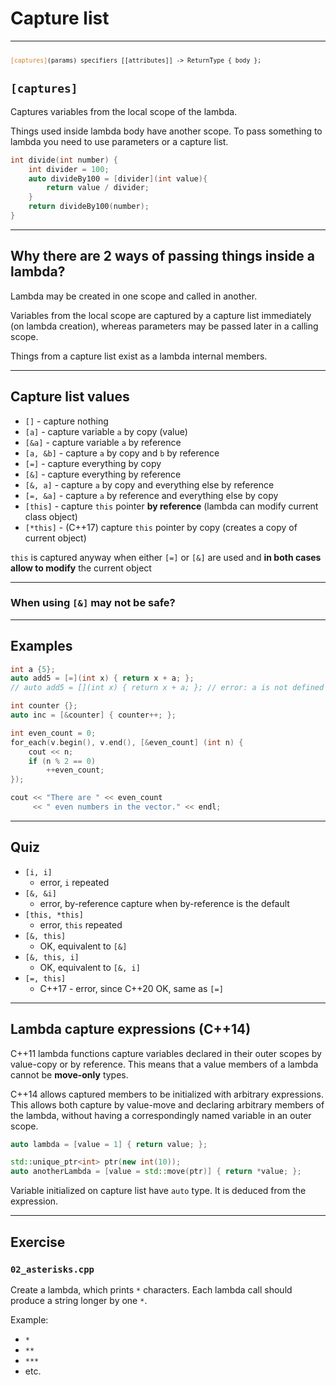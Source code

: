 <!-- .slide: data-background="#111111" -->

# Capture list

___

<code style="font-size: 0.7em">
<span style="color: #cf802a">[captures]</span>(params) specifiers [[attributes]] -> ReturnType { body };
</code>

## `[captures]`

Captures variables from the local scope of the lambda.
<!-- .element: class="fragment fade-in" -->

Things used inside lambda body have another scope. To pass something to lambda you need to use parameters or a capture list.
<!-- .element: class="fragment fade-in" -->

```cpp
int divide(int number) {
    int divider = 100;
    auto divideBy100 = [divider](int value){
        return value / divider;
    }
    return divideBy100(number);
}
```
<!-- .element: class="fragment fade-in" -->

___

## Why there are 2 ways of passing things inside a lambda?

Lambda may be created in one scope and called in another.
<!-- .element: class="fragment fade-in" -->

Variables from the local scope are captured by a capture list immediately (on lambda creation), whereas parameters may be passed later in a calling scope.
<!-- .element: class="fragment fade-in" -->

Things from a capture list exist as a lambda internal members.
<!-- .element: class="fragment fade-in" -->

___

## Capture list values

* <!-- .element: class="fragment fade-in" --> <code>[]</code> - capture nothing
* <!-- .element: class="fragment fade-in" --> <code>[a]</code> - capture variable <code>a</code> by copy (value)
* <!-- .element: class="fragment fade-in" --> <code>[&a]</code> - capture variable <code>a</code> by reference
* <!-- .element: class="fragment fade-in" --> <code>[a, &b]</code> - capture <code>a</code> by copy and <code>b</code> by reference
* <!-- .element: class="fragment fade-in" --> <code>[=]</code> - capture everything by copy
* <!-- .element: class="fragment fade-in" --> <code>[&]</code> - capture everything by reference
* <!-- .element: class="fragment fade-in" --> <code>[&, a]</code> - capture <code>a</code> by copy and everything else by reference
* <!-- .element: class="fragment fade-in" --> <code>[=, &a]</code> - capture <code>a</code> by reference and everything else by copy
* <!-- .element: class="fragment fade-in" --> <code>[this]</code> - capture <code>this</code> pointer <b>by reference</b> (lambda can modify current class object)
* <!-- .element: class="fragment fade-in" --> <code>[*this]</code> - (C++17) capture <code>this</code> pointer by copy (creates a copy of current object)

`this` is captured anyway when either `[=]` or `[&]` are used and **in both cases allow to modify** the current object
<!-- .element: class="fragment fade-in" -->

___

### When using `[&]` may not be safe?

___

## Examples

```cpp
int a {5};
auto add5 = [=](int x) { return x + a; };
// auto add5 = [](int x) { return x + a; }; // error: a is not defined

int counter {};
auto inc = [&counter] { counter++; };

int even_count = 0;
for_each(v.begin(), v.end(), [&even_count] (int n) {
    cout << n;
    if (n % 2 == 0)
        ++even_count;
});

cout << "There are " << even_count
     << " even numbers in the vector." << endl;
```

___

## Quiz

* <!-- .element: class="fragment fade-in" --> <code>[i, i]</code>
  * <!-- .element: class="fragment fade-in" --> error, <code>i</code> repeated
* <!-- .element: class="fragment fade-in" --> <code>[&, &i]</code>
  * <!-- .element: class="fragment fade-in" --> error, by-reference capture when by-reference is the default
* <!-- .element: class="fragment fade-in" --> <code>[this, *this]</code>
  * <!-- .element: class="fragment fade-in" --> error, <code>this</code> repeated
* <!-- .element: class="fragment fade-in" --> <code>[&, this]</code>
  * <!-- .element: class="fragment fade-in" --> OK, equivalent to <code>[&]</code>
* <!-- .element: class="fragment fade-in" --> <code>[&, this, i]</code>
  * <!-- .element: class="fragment fade-in" --> OK, equivalent to <code>[&, i]</code>
* <!-- .element: class="fragment fade-in" --> <code>[=, this]</code>
  * <!-- .element: class="fragment fade-in" --> C++17 - error, since C++20 OK, same as <code>[=]</code>

___

## Lambda capture expressions (C++14)

C++11 lambda functions capture variables declared in their outer scopes by value-copy or by reference. This means that a value members of a lambda cannot be **move-only** types.
<!-- .element: class="fragment fade-in" -->

C++14 allows captured members to be initialized with arbitrary expressions. This allows both capture by value-move and declaring arbitrary members of the lambda, without having a correspondingly named variable in an outer scope.
<!-- .element: class="fragment fade-in" -->

```cpp
auto lambda = [value = 1] { return value; };
```
<!-- .element: class="fragment fade-in" -->

```cpp
std::unique_ptr<int> ptr(new int(10));
auto anotherLambda = [value = std::move(ptr)] { return *value; };
```
<!-- .element: class="fragment fade-in" -->

Variable initialized on capture list have `auto` type. It is deduced from the expression.
<!-- .element: class="fragment fade-in" -->

___

## Exercise

### `02_asterisks.cpp`

Create a lambda, which prints `*` characters. Each lambda call should produce a string longer by one `*`.

Example:

* `*`
* `**`
* `***`
* etc.
